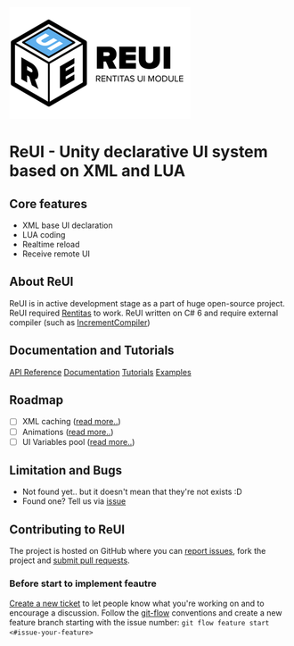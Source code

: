 ![alt text](https://raw.githubusercontent.com/alerdenisov/ReUI/master/Resources/reui-logo-200.png "ReUI Rentitas module for UI")
# ReUI - Unity declarative UI system based on XML and LUA

## Core features
- XML base UI declaration
- LUA coding
- Realtime reload
- Receive remote UI

## About ReUI
ReUI is in active development stage as a part of huge open-source project. ReUI required [Rentitas](https://github.com/alerdenisov/Rentitas) to work. ReUI written on C# 6 and require external compiler (such as [IncrementCompiler](https://github.com/SaladLab/Unity3D.IncrementalCompiler))

## Documentation and Tutorials
[API Reference](https://github.com/SmallPlanetUnity/PlanetUnity2/blob/master/Documentation/TableOfContents.md)
[Documentation](https://github.com/SmallPlanetUnity/PlanetUnity2/blob/master/Documentation/TableOfContents.md)
[Tutorials](https://github.com/SmallPlanetUnity/PlanetUnity2/blob/master/Documentation/TableOfContents.md)
[Examples](https://github.com/SmallPlanetUnity/PlanetUnity2/blob/master/Documentation/TableOfContents.md)

## Roadmap
- [ ] XML caching ([read more..](https://github.com))
- [ ] Animations ([read more..](https://github.com))
- [ ] UI Variables pool ([read more..](https://github.com))

## Limitation and Bugs
- Not found yet.. but it doesn't mean that they're not exists :D
- Found one? Tell us via [issue](https://github.com/alerdenisov/ReUI/issues/new)

## Contributing to ReUI
The project is hosted on GitHub where you can [report issues](https://github.com/alerdenisov/ReUI/issues), fork the project and [submit pull requests](https://github.com/alerdenisov/ReUI/pulls).

### Before start to implement feautre
[Create a new ticket](https://github.com/alerdenisov/ReUI/issues/new) to let people know what you're working on and to encourage a discussion. Follow the [git-flow](https://github.com/nvie/gitflow) conventions and create a new feature branch starting with the issue number: `git flow feature start <#issue-your-feature>`